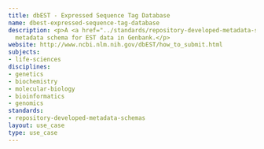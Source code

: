 ```yaml
---
title: dbEST - Expressed Sequence Tag Database
name: dbest-expressed-sequence-tag-database
description: <p>A <a href="../standards/repository-developed-metadata-schemas.html">repository-developed</a>
  metadata schema for EST data in Genbank.</p>
website: http://www.ncbi.nlm.nih.gov/dbEST/how_to_submit.html
subjects:
- life-sciences
disciplines:
- genetics
- biochemistry
- molecular-biology
- bioinformatics
- genomics
standards:
- repository-developed-metadata-schemas
layout: use_case
type: use_case
---
```


